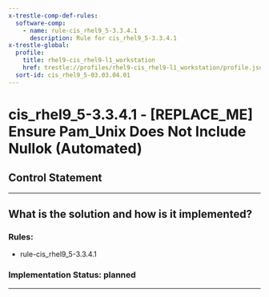 ```yaml
---
x-trestle-comp-def-rules:
  software-comp:
    - name: rule-cis_rhel9_5-3.3.4.1
      description: Rule for cis_rhel9_5-3.3.4.1
x-trestle-global:
  profile:
    title: rhel9-cis_rhel9-l1_workstation
    href: trestle://profiles/rhel9-cis_rhel9-l1_workstation/profile.json
  sort-id: cis_rhel9_5-03.03.04.01
---
```


# cis_rhel9_5-3.3.4.1 - \[REPLACE_ME\] Ensure Pam_Unix Does Not Include Nullok (Automated)

## Control Statement

______________________________________________________________________

## What is the solution and how is it implemented?

<!-- For implementation status enter one of: implemented, partial, planned, alternative, not-applicable -->

<!-- Note that the list of rules under ### Rules: is read-only and changes will not be captured after assembly to JSON -->

<!-- Add control implementation description here for control: cis_rhel9_5-3.3.4.1 -->

### Rules:

  - rule-cis_rhel9_5-3.3.4.1

### Implementation Status: planned

______________________________________________________________________
